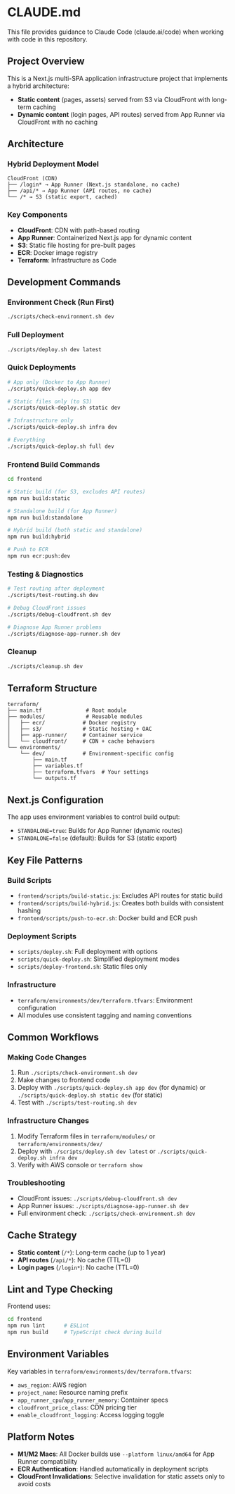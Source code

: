 # CLAUDE.md

This file provides guidance to Claude Code (claude.ai/code) when working with code in this repository.

## Project Overview

This is a Next.js multi-SPA application infrastructure project that implements a hybrid architecture:
- **Static content** (pages, assets) served from S3 via CloudFront with long-term caching
- **Dynamic content** (login pages, API routes) served from App Runner via CloudFront with no caching

## Architecture

### Hybrid Deployment Model
```
CloudFront (CDN)
├── /login* → App Runner (Next.js standalone, no cache)
├── /api/* → App Runner (API routes, no cache)  
└── /* → S3 (static export, cached)
```

### Key Components
- **CloudFront**: CDN with path-based routing
- **App Runner**: Containerized Next.js app for dynamic content
- **S3**: Static file hosting for pre-built pages
- **ECR**: Docker image registry
- **Terraform**: Infrastructure as Code

## Development Commands

### Environment Check (Run First)
```bash
./scripts/check-environment.sh dev
```

### Full Deployment
```bash
./scripts/deploy.sh dev latest
```

### Quick Deployments
```bash
# App only (Docker to App Runner)
./scripts/quick-deploy.sh app dev

# Static files only (to S3)
./scripts/quick-deploy.sh static dev

# Infrastructure only
./scripts/quick-deploy.sh infra dev

# Everything
./scripts/quick-deploy.sh full dev
```

### Frontend Build Commands
```bash
cd frontend

# Static build (for S3, excludes API routes)
npm run build:static

# Standalone build (for App Runner)  
npm run build:standalone

# Hybrid build (both static and standalone)
npm run build:hybrid

# Push to ECR
npm run ecr:push:dev
```

### Testing & Diagnostics
```bash
# Test routing after deployment
./scripts/test-routing.sh dev

# Debug CloudFront issues
./scripts/debug-cloudfront.sh dev

# Diagnose App Runner problems
./scripts/diagnose-app-runner.sh dev
```

### Cleanup
```bash
./scripts/cleanup.sh dev
```

## Terraform Structure

```
terraform/
├── main.tf              # Root module
├── modules/             # Reusable modules
│   ├── ecr/            # Docker registry
│   ├── s3/             # Static hosting + OAC
│   ├── app-runner/     # Container service
│   └── cloudfront/     # CDN + cache behaviors
└── environments/
    └── dev/            # Environment-specific config
        ├── main.tf
        ├── variables.tf
        ├── terraform.tfvars  # Your settings
        └── outputs.tf
```

## Next.js Configuration

The app uses environment variables to control build output:

- `STANDALONE=true`: Builds for App Runner (dynamic routes)
- `STANDALONE=false` (default): Builds for S3 (static export)

## Key File Patterns

### Build Scripts
- `frontend/scripts/build-static.js`: Excludes API routes for static build
- `frontend/scripts/build-hybrid.js`: Creates both builds with consistent hashing
- `frontend/scripts/push-to-ecr.sh`: Docker build and ECR push

### Deployment Scripts  
- `scripts/deploy.sh`: Full deployment with options
- `scripts/quick-deploy.sh`: Simplified deployment modes
- `scripts/deploy-frontend.sh`: Static files only

### Infrastructure
- `terraform/environments/dev/terraform.tfvars`: Environment configuration
- All modules use consistent tagging and naming conventions

## Common Workflows

### Making Code Changes
1. Run `./scripts/check-environment.sh dev`
2. Make changes to frontend code
3. Deploy with `./scripts/quick-deploy.sh app dev` (for dynamic) or `./scripts/quick-deploy.sh static dev` (for static)
4. Test with `./scripts/test-routing.sh dev`

### Infrastructure Changes
1. Modify Terraform files in `terraform/modules/` or `terraform/environments/dev/`
2. Deploy with `./scripts/deploy.sh dev latest` or `./scripts/quick-deploy.sh infra dev`
3. Verify with AWS console or `terraform show`

### Troubleshooting
- CloudFront issues: `./scripts/debug-cloudfront.sh dev`
- App Runner issues: `./scripts/diagnose-app-runner.sh dev`
- Full environment check: `./scripts/check-environment.sh dev`

## Cache Strategy

- **Static content** (`/*`): Long-term cache (up to 1 year)
- **API routes** (`/api/*`): No cache (TTL=0)
- **Login pages** (`/login*`): No cache (TTL=0)

## Lint and Type Checking

Frontend uses:
```bash
cd frontend
npm run lint      # ESLint
npm run build     # TypeScript check during build
```

## Environment Variables

Key variables in `terraform/environments/dev/terraform.tfvars`:
- `aws_region`: AWS region
- `project_name`: Resource naming prefix
- `app_runner_cpu`/`app_runner_memory`: Container specs
- `cloudfront_price_class`: CDN pricing tier
- `enable_cloudfront_logging`: Access logging toggle

## Platform Notes

- **M1/M2 Macs**: All Docker builds use `--platform linux/amd64` for App Runner compatibility
- **ECR Authentication**: Handled automatically in deployment scripts
- **CloudFront Invalidations**: Selective invalidation for static assets only to avoid costs